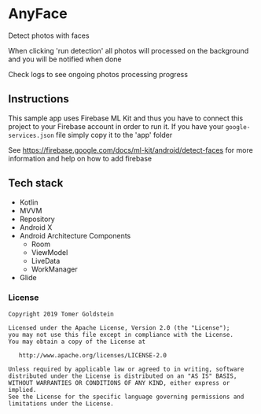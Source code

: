 # AnyFace
Detect photos with faces

When clicking 'run detection' all photos will processed on the background and you will be notified when done

Check logs to see ongoing photos processing progress 

## Instructions
This sample app uses Firebase ML Kit and thus you have to connect this project to your Firebase account in order to run it.
If you have your `google-services.json` file simply copy it to the 'app' folder

See https://firebase.google.com/docs/ml-kit/android/detect-faces for more information and help on how to add firebase

## Tech stack
* Kotlin
* MVVM
* Repository
* Android X
* Android Architecture Components
    * Room
    * ViewModel
    * LiveData
    * WorkManager
* Glide

### License
```
Copyright 2019 Tomer Goldstein

Licensed under the Apache License, Version 2.0 (the "License");
you may not use this file except in compliance with the License.
You may obtain a copy of the License at

   http://www.apache.org/licenses/LICENSE-2.0

Unless required by applicable law or agreed to in writing, software
distributed under the License is distributed on an "AS IS" BASIS,
WITHOUT WARRANTIES OR CONDITIONS OF ANY KIND, either express or implied.
See the License for the specific language governing permissions and
limitations under the License.
```


